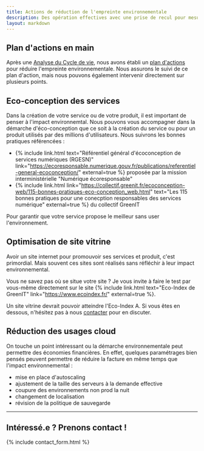 ```yaml
---
title: Actions de réduction de l'empreinte environnementale
description: Des opération effectives avec une prise de recul pour mesurer l'impact réel
layout: markdown
---
```


## Plan d'actions en main

Après une [Analyse du Cycle de vie](/services/analyse_cycle_vie.html), nous avons établi un [plan d'actions](/services/strategie_reduction.md) pour réduire l'empreinte environnementale. Nous assurons le suivi de ce plan d'action, mais nous pouvons également intervenir directement sur plusieurs points.

## Eco-conception des services

Dans la création de votre service ou de votre produit, il est important de penser à l'impact environnemtal. 
Nous pouvons vous accompagner dans la démarche d'éco-conception que ce soit à la création du service ou pour un produit utilisés par des millions d'utilisateurs.
Nous suivrons les bonnes pratiques référencées :
- {% include link.html text="Référentiel général d'écoconception de services numériques (RGESN)" link="https://ecoresponsable.numerique.gouv.fr/publications/referentiel-general-ecoconception/" external=true %} proposée par la mission interministérielle "Numérique écoresponsable"
- {% include link.html link="https://collectif.greenit.fr/ecoconception-web/115-bonnes-pratiques-eco-conception_web.html" text="Les 115 bonnes pratiques pour une conecption responsables des services numérique" external=true %} du collectif GreenIT

Pour garantir que votre service propose le meilleur sans user l'environnement.

## Optimisation de site vitrine

Avoir un site internet pour promouvoir ses services et produit, c'est primordial. Mais souvent ces sites sont réalisés sans réfléchir à leur impact environnemental.

Vous ne savez pas où se situe votre site ? Je vous invite à faire le test par vous-même directement sur le site {% include link.html text="Eco-Index de GreenIT" link="https://www.ecoindex.fr/" external=true %}.

Un site vitrine devrait pouvoir atteindre l'Eco-Index A. Si vous êtes en dessous, n'hésitez pas à nous [contacter](/contact.html) pour en discuter.

## Réduction des usages cloud

On touche un point intéressant ou la démarche environnementale peut permettre des économies financières. En effet, quelques paramétrages bien pensés peuvent permettre de réduire la facture en même temps que l'impact environnemental :
- mise en place d'autoscaling
- ajustement de la taille des serveurs à la demande effective
- coupure des environnements non prod la nuit
- changement de localisation
- révision de la politique de sauvegarde


---
## Intéressé.e ? Prenons contact !
{% include contact_form.html %}
